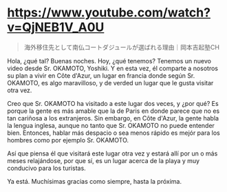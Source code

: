 # https://www.youtube.com/watch?v=QjNEB1V_A0U

>   海外移住先として南仏コートダジュールが選ばれる理由｜岡本吉起塾CH 

Hola, ¿qué tal? Buenas noches. Hoy, ¿qué tenemos? Tenemos un nuevo video desde Sr. OKAMOTO, Yoshiki. Y en esta vez, él comparte a nosotros su plan a vivir en Côte d'Azur, un lugar en francia donde según Sr. OKAMOTO, es algo maravilloso, y de verded un lugar que le gusta visitar otra vez.

Creo que Sr. OKAMOTO ha visitado a este lugar dos veces, y ¿por qué? Es porque la gente es más amable que la de Paris en donde parece que no es tan cariñosa a los extranjeros. Sin embargo, en Côte d'Azur, la gente habla la lengua inglesa, aunque no tanto que Sr. OKAMOTO no puede entender bien. Entonces, hablar más despacio o sea menos rápido es mejór para los hombres como por ejemplo Sr. OKAMOTO.

Así que piensa él que visitará este lugar otra vez y estará allí por un o más meses relajándose, por que sí, es un lugar acerca de la playa y muy conducivo para los turistas. 

Ya está. Muchísimas gracias como siempre, hasta la próxima.
